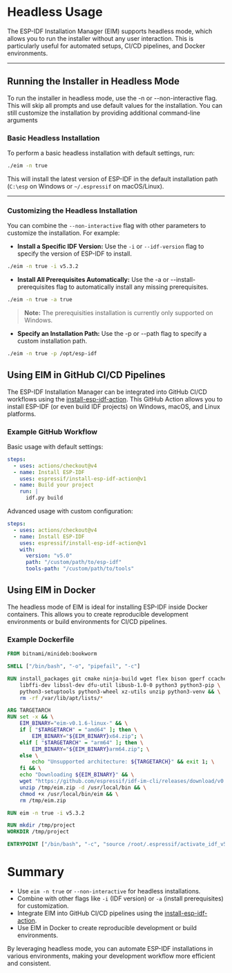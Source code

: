 # Headless Usage

The ESP-IDF Installation Manager (EIM) supports headless mode, which allows you to run the installer without any user interaction. This is particularly useful for automated setups, CI/CD pipelines, and Docker environments.

---

## Running the Installer in Headless Mode

To run the installer in headless mode, use the -n or --non-interactive flag. This will skip all prompts and use default values for the installation. You can still customize the installation by providing additional command-line arguments

### Basic Headless Installation

To perform a basic headless installation with default settings, run:

```bash
./eim -n true
```

This will install the latest version of ESP-IDF in the default installation path (`C:\esp` on Windows or `~/.espressif` on macOS/Linux).

---

### Customizing the Headless Installation

You can combine the `--non-interactive` flag with other parameters to customize the installation. For example:

- **Install a Specific IDF Version:** Use the `-i` or `--idf-version` flag to specify the version of ESP-IDF to install.

```bash
./eim -n true -i v5.3.2
```

- **Install All Prerequisites Automatically:** Use the -a or --install-prerequisites flag to automatically install any missing prerequisites.

```bash
./eim -n true -a true
```

> **Note:** The prerequisities installation is currently only supported on Windows.

- **Specify an Installation Path:** Use the -p or --path flag to specify a custom installation path.

```bash
./eim -n true -p /opt/esp-idf
```

## Using EIM in GitHub CI/CD Pipelines

The ESP-IDF Installation Manager can be integrated into GitHub CI/CD workflows using the [install-esp-idf-action](https://github.com/espressif/install-esp-idf-action). This GitHub Action allows you to install ESP-IDF (or even build IDF projects) on Windows, macOS, and Linux platforms.

### Example GitHub Workflow

Basic usage with default settings:

```yaml
steps:
  - uses: actions/checkout@v4
  - name: Install ESP-IDF
    uses: espressif/install-esp-idf-action@v1
  - name: Build your project
    run: |
      idf.py build
```

Advanced usage with custom configuration:

```yaml
steps:
  - uses: actions/checkout@v4
  - name: Install ESP-IDF
    uses: espressif/install-esp-idf-action@v1
    with:
      version: "v5.0"
      path: "/custom/path/to/esp-idf"
      tools-path: "/custom/path/to/tools"
```

## Using EIM in Docker

The headless mode of EIM is ideal for installing ESP-IDF inside Docker containers. This allows you to create reproducible development environments or build environments for CI/CD pipelines.

### Example Dockerfile

```Dockerfile
FROM bitnami/minideb:bookworm

SHELL ["/bin/bash", "-o", "pipefail", "-c"]

RUN install_packages git cmake ninja-build wget flex bison gperf ccache \
    libffi-dev libssl-dev dfu-util libusb-1.0-0 python3 python3-pip \
    python3-setuptools python3-wheel xz-utils unzip python3-venv && \
    rm -rf /var/lib/apt/lists/*

ARG TARGETARCH
RUN set -x && \
    EIM_BINARY="eim-v0.1.6-linux-" && \
    if [ "$TARGETARCH" = "amd64" ]; then \
        EIM_BINARY="${EIM_BINARY}x64.zip"; \
    elif [ "$TARGETARCH" = "arm64" ]; then \
        EIM_BINARY="${EIM_BINARY}arm64.zip"; \
    else \
        echo "Unsupported architecture: ${TARGETARCH}" && exit 1; \
    fi && \
    echo "Downloading ${EIM_BINARY}" && \
    wget "https://github.com/espressif/idf-im-cli/releases/download/v0.1.6/${EIM_BINARY}" -O /tmp/eim.zip && \
    unzip /tmp/eim.zip -d /usr/local/bin && \
    chmod +x /usr/local/bin/eim && \
    rm /tmp/eim.zip

RUN eim -n true -i v5.3.2

RUN mkdir /tmp/project
WORKDIR /tmp/project

ENTRYPOINT ["/bin/bash", "-c", "source /root/.espressif/activate_idf_v5.3.1.sh && python3 /root/.espressif/v5.3.1/esp-idf/tools/idf.py build"]
```

# Summary

- Use `eim -n true` or `--non-interactive` for headless installations.
- Combine with other flags like `-i` (IDF version) or `-a` (install prerequisites) for customization.
- Integrate EIM into GitHub CI/CD pipelines using the [install-esp-idf-action](https://github.com/espressif/install-esp-idf-action).
- Use EIM in Docker to create reproducible development or build environments.

By leveraging headless mode, you can automate ESP-IDF installations in various environments, making your development workflow more efficient and consistent.
